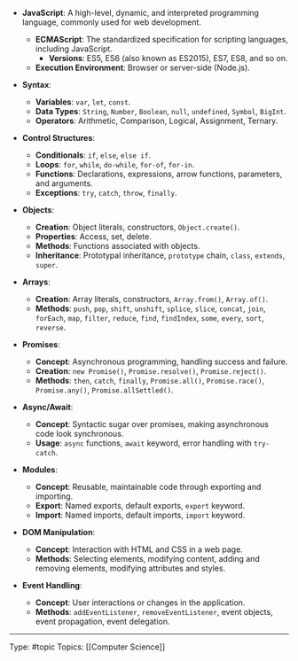 - **JavaScript**: A high-level, dynamic, and interpreted programming language, commonly used for web development.
    - **ECMAScript**: The standardized specification for scripting languages, including JavaScript.
        - **Versions**: ES5, ES6 (also known as ES2015), ES7, ES8, and so on.
    - **Execution Environment**: Browser or server-side (Node.js).

- **Syntax**:
    - **Variables**: `var`, `let`, `const`.
    - **Data Types**: `String`, `Number`, `Boolean`, `null`, `undefined`, `Symbol`, `BigInt`.
    - **Operators**: Arithmetic, Comparison, Logical, Assignment, Ternary.

- **Control Structures**:
    - **Conditionals**: `if`, `else`, `else if`.
    - **Loops**: `for`, `while`, `do-while`, `for-of`, `for-in`.
    - **Functions**: Declarations, expressions, arrow functions, parameters, and arguments.
    - **Exceptions**: `try`, `catch`, `throw`, `finally`.

- **Objects**:
    - **Creation**: Object literals, constructors, `Object.create()`.
    - **Properties**: Access, set, delete.
    - **Methods**: Functions associated with objects.
    - **Inheritance**: Prototypal inheritance, `prototype` chain, `class`, `extends`, `super`.

- **Arrays**:
    - **Creation**: Array literals, constructors, `Array.from()`, `Array.of()`.
    - **Methods**: `push`, `pop`, `shift`, `unshift`, `splice`, `slice`, `concat`, `join`, `forEach`, `map`, `filter`, `reduce`, `find`, `findIndex`, `some`, `every`, `sort`, `reverse`.

- **Promises**:
    - **Concept**: Asynchronous programming, handling success and failure.
    - **Creation**: `new Promise()`, `Promise.resolve()`, `Promise.reject()`.
    - **Methods**: `then`, `catch`, `finally`, `Promise.all()`, `Promise.race()`, `Promise.any()`, `Promise.allSettled()`.

- **Async/Await**:
    - **Concept**: Syntactic sugar over promises, making asynchronous code look synchronous.
    - **Usage**: `async` functions, `await` keyword, error handling with `try-catch`.

- **Modules**:
    - **Concept**: Reusable, maintainable code through exporting and importing.
    - **Export**: Named exports, default exports, `export` keyword.
    - **Import**: Named imports, default imports, `import` keyword.

- **DOM Manipulation**:
    - **Concept**: Interaction with HTML and CSS in a web page.
    - **Methods**: Selecting elements, modifying content, adding and removing elements, modifying attributes and styles.

- **Event Handling**:
    - **Concept**: User interactions or changes in the application.
    - **Methods**: `addEventListener`, `removeEventListener`, event objects, event propagation, event delegation.



___
Type: #topic 
Topics: [[Computer Science]]

